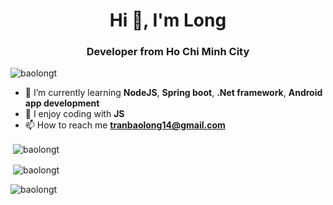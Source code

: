 <h1 align="center">Hi 👋, I'm Long</h1>
<h3 align="center">Developer from Ho Chi Minh City</h3>

<p align="left"> <img src="https://komarev.com/ghpvc/?username=baolongt&label=Profile%20views&color=0e75b6&style=flat" alt="baolongt" /> </p>

- 🌱 I’m currently learning **NodeJS**, **Spring boot**, **.Net framework**, **Android app development**
- 📕 I enjoy coding with **JS**
- 📫 How to reach me **tranbaolong14@gmail.com**

<p>&nbsp;<img align="center" src="https://github-readme-stats.vercel.app/api?username=baolongt&show_icons=true&locale=en" alt="baolongt" /></p>
<p>&nbsp;<img align="center" src="https://github-readme-stats.vercel.app/api/top-langs/?username=baolongt" alt="baolongt" /></p>
<p><img align="center" src="https://github-readme-streak-stats.herokuapp.com/?user=baolongt&" alt="baolongt" /></p>
